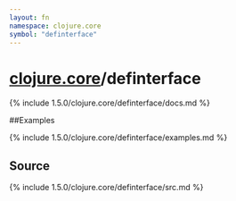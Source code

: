 ```yaml
---
layout: fn
namespace: clojure.core
symbol: "definterface"
---
```


# [clojure.core](../)/definterface

{% include 1.5.0/clojure.core/definterface/docs.md %}

##Examples

{% include 1.5.0/clojure.core/definterface/examples.md %}
## Source
{% include 1.5.0/clojure.core/definterface/src.md %}

